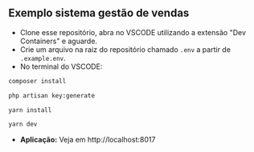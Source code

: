 ## Exemplo sistema gestão de vendas

- Clone esse repositório, abra no VSCODE utilizando a extensão "Dev  Containers" e aguarde.
- Crie um arquivo na raiz do repositório chamado `.env` a partir de `.example.env`.
- No terminal do VSCODE:
```bash
composer install

php artisan key:generate

yarn install

yarn dev
```

- **Aplicação:** Veja em http://localhost:8017